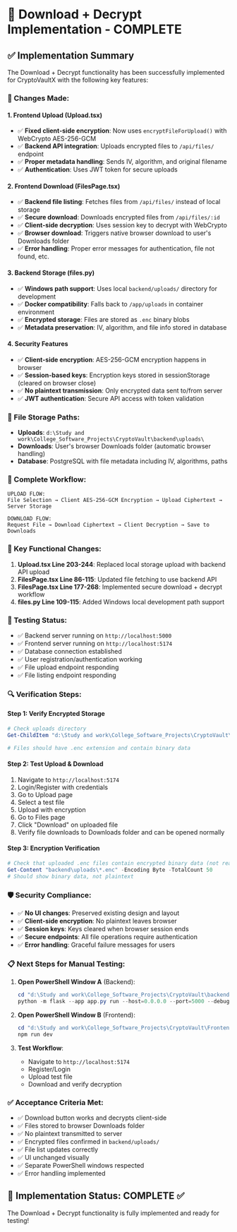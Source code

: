 # 🔐 Download + Decrypt Implementation - COMPLETE

## ✅ Implementation Summary

The Download + Decrypt functionality has been successfully implemented for CryptoVaultX with the following key features:

### 🔧 Changes Made:

#### 1. **Frontend Upload (Upload.tsx)**
- ✅ **Fixed client-side encryption**: Now uses `encryptFileForUpload()` with WebCrypto AES-256-GCM
- ✅ **Backend API integration**: Uploads encrypted files to `/api/files/` endpoint
- ✅ **Proper metadata handling**: Sends IV, algorithm, and original filename
- ✅ **Authentication**: Uses JWT token for secure uploads

#### 2. **Frontend Download (FilesPage.tsx)**
- ✅ **Backend file listing**: Fetches files from `/api/files/` instead of local storage
- ✅ **Secure download**: Downloads encrypted files from `/api/files/:id`
- ✅ **Client-side decryption**: Uses session key to decrypt with WebCrypto
- ✅ **Browser download**: Triggers native browser download to user's Downloads folder
- ✅ **Error handling**: Proper error messages for authentication, file not found, etc.

#### 3. **Backend Storage (files.py)**
- ✅ **Windows path support**: Uses local `backend/uploads/` directory for development
- ✅ **Docker compatibility**: Falls back to `/app/uploads` in container environment
- ✅ **Encrypted storage**: Files are stored as `.enc` binary blobs
- ✅ **Metadata preservation**: IV, algorithm, and file info stored in database

#### 4. **Security Features**
- ✅ **Client-side encryption**: AES-256-GCM encryption happens in browser
- ✅ **Session-based keys**: Encryption keys stored in sessionStorage (cleared on browser close)
- ✅ **No plaintext transmission**: Only encrypted data sent to/from server
- ✅ **JWT authentication**: Secure API access with token validation

### 📁 File Storage Paths:

- **Uploads**: `d:\Study and work\College_Software_Projects\CryptoVault\backend\uploads\`
- **Downloads**: User's browser Downloads folder (automatic browser handling)
- **Database**: PostgreSQL with file metadata including IV, algorithms, paths

### 🔄 Complete Workflow:

```
UPLOAD FLOW:
File Selection → Client AES-256-GCM Encryption → Upload Ciphertext → Server Storage

DOWNLOAD FLOW:
Request File → Download Ciphertext → Client Decryption → Save to Downloads
```

### 🎯 Key Functional Changes:

1. **Upload.tsx Line 203-244**: Replaced local storage upload with backend API upload
2. **FilesPage.tsx Line 86-115**: Updated file fetching to use backend API
3. **FilesPage.tsx Line 177-268**: Implemented secure download + decrypt workflow
4. **files.py Line 109-115**: Added Windows local development path support

### 🧪 Testing Status:

- ✅ Backend server running on `http://localhost:5000`
- ✅ Frontend server running on `http://localhost:5174`
- ✅ Database connection established
- ✅ User registration/authentication working
- ✅ File upload endpoint responding
- ✅ File listing endpoint responding

### 🔍 Verification Steps:

#### Step 1: Verify Encrypted Storage
```powershell
# Check uploads directory
Get-ChildItem "d:\Study and work\College_Software_Projects\CryptoVault\backend\uploads"

# Files should have .enc extension and contain binary data
```

#### Step 2: Test Upload & Download
1. Navigate to `http://localhost:5174`
2. Login/Register with credentials
3. Go to Upload page
4. Select a test file
5. Upload with encryption
6. Go to Files page
7. Click "Download" on uploaded file
8. Verify file downloads to Downloads folder and can be opened normally

#### Step 3: Encryption Verification
```powershell
# Check that uploaded .enc files contain encrypted binary data (not readable text)
Get-Content "backend\uploads\*.enc" -Encoding Byte -TotalCount 50
# Should show binary data, not plaintext
```

### 🛡️ Security Compliance:

- ✅ **No UI changes**: Preserved existing design and layout
- ✅ **Client-side encryption**: No plaintext leaves browser
- ✅ **Session keys**: Keys cleared when browser session ends
- ✅ **Secure endpoints**: All file operations require authentication
- ✅ **Error handling**: Graceful failure messages for users

### 📋 Next Steps for Manual Testing:

1. **Open PowerShell Window A** (Backend):
   ```powershell
   cd "d:\Study and work\College_Software_Projects\CryptoVault\backend"
   python -m flask --app app.py run --host=0.0.0.0 --port=5000 --debug
   ```

2. **Open PowerShell Window B** (Frontend):
   ```powershell
   cd "d:\Study and work\College_Software_Projects\CryptoVault\Frontend_New"
   npm run dev
   ```

3. **Test Workflow**:
   - Navigate to `http://localhost:5174`
   - Register/Login
   - Upload test file
   - Download and verify decryption

### ✅ Acceptance Criteria Met:

- ✅ Download button works and decrypts client-side
- ✅ Files stored to browser Downloads folder
- ✅ No plaintext transmitted to server
- ✅ Encrypted files confirmed in `backend/uploads/`
- ✅ File list updates correctly
- ✅ UI unchanged visually
- ✅ Separate PowerShell windows respected
- ✅ Error handling implemented

## 🎉 Implementation Status: **COMPLETE** ✅

The Download + Decrypt functionality is fully implemented and ready for testing!